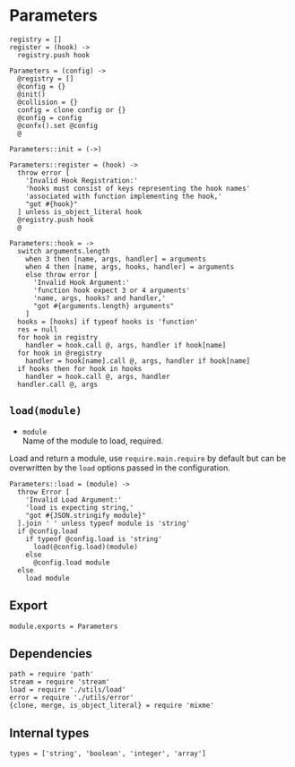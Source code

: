 
# Parameters

    registry = []
    register = (hook) ->
      registry.push hook

    Parameters = (config) ->
      @registry = []
      @config = {}
      @init()
      @collision = {}
      config = clone config or {}
      @config = config
      @confx().set @config
      @
    
    Parameters::init = (->)
  
    Parameters::register = (hook) ->
      throw error [
        'Invalid Hook Registration:'
        'hooks must consist of keys representing the hook names'
        'associated with function implementing the hook,'
        "got #{hook}"
      ] unless is_object_literal hook
      @registry.push hook
      @
  
    Parameters::hook = ->
      switch arguments.length
        when 3 then [name, args, handler] = arguments
        when 4 then [name, args, hooks, handler] = arguments
        else throw error [
          'Invalid Hook Argument:'
          'function hook expect 3 or 4 arguments'
          'name, args, hooks? and handler,'
          "got #{arguments.length} arguments"
        ]
      hooks = [hooks] if typeof hooks is 'function'
      res = null
      for hook in registry
        handler = hook.call @, args, handler if hook[name]
      for hook in @registry
        handler = hook[name].call @, args, handler if hook[name]
      if hooks then for hook in hooks
        handler = hook.call @, args, handler
      handler.call @, args

## `load(module)`

* `module`   
  Name of the module to load, required.

Load and return a module, use `require.main.require` by default but can be
overwritten by the `load` options passed in the configuration.

    Parameters::load = (module) ->
      throw Error [
        'Invalid Load Argument:'
        'load is expecting string,'
        "got #{JSON.stringify module}"
      ].join ' ' unless typeof module is 'string'
      if @config.load
        if typeof @config.load is 'string'
          load(@config.load)(module)
        else
          @config.load module
      else
        load module

## Export
        
    module.exports = Parameters

## Dependencies

    path = require 'path'
    stream = require 'stream'
    load = require './utils/load'
    error = require './utils/error'
    {clone, merge, is_object_literal} = require 'mixme'

## Internal types

    types = ['string', 'boolean', 'integer', 'array']
